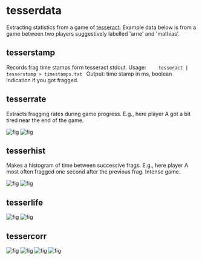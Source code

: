 # tesserdata

Extracting statistics from a game of [tesseract](http://tesserract.gg).
Example data below is from a game between two players suggestively labelled 'arne' and 'mathias'.

## tesserstamp

Records frag time stamps form tesseract stdout. Usage:
``` 	tesseract | tesserstamp > timestamps.txt  ```
Output: time stamp in ms, boolean indication if you got fragged.


## tesserrate

Extracts fragging rates during game progress. E.g., here player A got a bit tired near the end of the game.

![fig](fig/frag_rate_A.png)
![fig](fig/frag_rate_B.png)

## tesserhist

Makes a histogram of time between successive frags. E.g., here player A most often fragged one second after the previous frag. Intense game.

![fig](fig/frag_hist_A.png)
![fig](fig/frag_hist_B.png)


## tesserlife

![fig](fig/lifetime_A.png)
![fig](fig/lifetime_B.png)

## tessercorr
![fig](fig/frag_autocorr_A.png)
![fig](fig/frag_autocorr_B.png)
![fig](fig/frag_corrAB.png)
![fig](fig/frag_corrBA.png)
